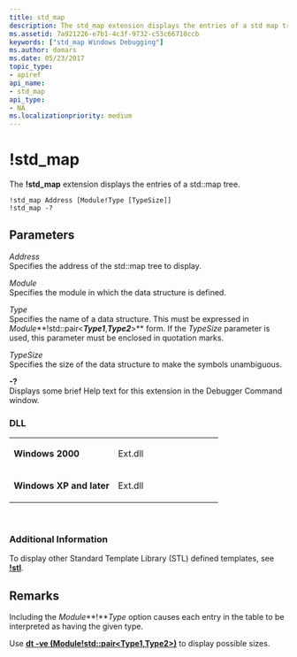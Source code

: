 ```yaml
---
title: std_map
description: The std_map extension displays the entries of a std map tree.
ms.assetid: 7a921226-e7b1-4c3f-9732-c53c66710ccb
keywords: ["std_map Windows Debugging"]
ms.author: domars
ms.date: 05/23/2017
topic_type:
- apiref
api_name:
- std_map
api_type:
- NA
ms.localizationpriority: medium
---
```


# !std\_map


The **!std\_map** extension displays the entries of a std::map tree.

```dbgcmd
!std_map Address [Module!Type [TypeSize]]
!std_map -?
```

## <span id="Parameters"></span><span id="parameters"></span><span id="PARAMETERS"></span>Parameters


<span id="_______Address______"></span><span id="_______address______"></span><span id="_______ADDRESS______"></span> *Address*   
Specifies the address of the std::map tree to display.

<span id="_______Module______"></span><span id="_______module______"></span><span id="_______MODULE______"></span> *Module*   
Specifies the module in which the data structure is defined.

<span id="_______Type______"></span><span id="_______type______"></span><span id="_______TYPE______"></span> *Type*   
Specifies the name of a data structure. This must be expressed in *Module***!std::pair&lt;***Type1***,***Type2***&gt;** form. If the *TypeSize* parameter is used, this parameter must be enclosed in quotation marks.

<span id="_______TypeSize______"></span><span id="_______typesize______"></span><span id="_______TYPESIZE______"></span> *TypeSize*   
Specifies the size of the data structure to make the symbols unambiguous.

<span id="_______-_______"></span> **-?**   
Displays some brief Help text for this extension in the Debugger Command window.

### <span id="DLL"></span><span id="dll"></span>DLL

<table>
<colgroup>
<col width="50%" />
<col width="50%" />
</colgroup>
<tbody>
<tr class="odd">
<td align="left"><p><strong>Windows 2000</strong></p></td>
<td align="left"><p>Ext.dll</p></td>
</tr>
<tr class="even">
<td align="left"><p><strong>Windows XP and later</strong></p></td>
<td align="left"><p>Ext.dll</p></td>
</tr>
</tbody>
</table>

 

### <span id="Additional_Information"></span><span id="additional_information"></span><span id="ADDITIONAL_INFORMATION"></span>Additional Information

To display other Standard Template Library (STL) defined templates, see [**!stl**](-stl.md).

Remarks
-------

Including the *Module***!***Type* option causes each entry in the table to be interpreted as having the given type.

Use [**dt -ve (Module!std::pair&lt;Type1,Type2&gt;)**](dt--display-type-.md) to display possible sizes.

 

 





